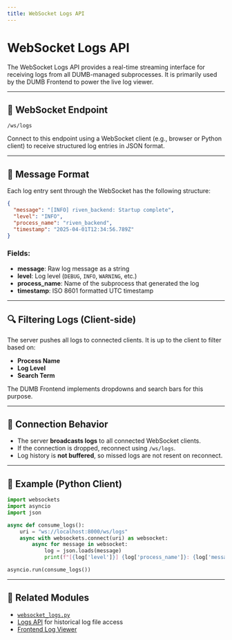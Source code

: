 ```yaml
---
title: WebSocket Logs API
---
```


# WebSocket Logs API

The WebSocket Logs API provides a real-time streaming interface for receiving logs from all DUMB-managed subprocesses. It is primarily used by the DUMB Frontend to power the live log viewer.

---

## 📡 WebSocket Endpoint

```
/ws/logs
```

Connect to this endpoint using a WebSocket client (e.g., browser or Python client) to receive structured log entries in JSON format.

---

## 🔁 Message Format

Each log entry sent through the WebSocket has the following structure:

```json
{
  "message": "[INFO] riven_backend: Startup complete",
  "level": "INFO",
  "process_name": "riven_backend",
  "timestamp": "2025-04-01T12:34:56.789Z"
}
```

### Fields:
- **message**: Raw log message as a string
- **level**: Log level (`DEBUG`, `INFO`, `WARNING`, etc.)
- **process_name**: Name of the subprocess that generated the log
- **timestamp**: ISO 8601 formatted UTC timestamp

---

## 🔍 Filtering Logs (Client-side)

The server pushes all logs to connected clients. It is up to the client to filter based on:

- **Process Name**
- **Log Level**
- **Search Term**

The DUMB Frontend implements dropdowns and search bars for this purpose.

---

## 🛑 Connection Behavior

- The server **broadcasts logs** to all connected WebSocket clients.
- If the connection is dropped, reconnect using `/ws/logs`.
- Log history is **not buffered**, so missed logs are not resent on reconnect.

---

## 🧪 Example (Python Client)

```python
import websockets
import asyncio
import json

async def consume_logs():
    uri = "ws://localhost:8000/ws/logs"
    async with websockets.connect(uri) as websocket:
        async for message in websocket:
            log = json.loads(message)
            print(f"[{log['level']}] {log['process_name']}: {log['message']}")

asyncio.run(consume_logs())
```

---

## 📎 Related Modules
- [`websocket_logs.py`](https://github.com/I-am-PUID-0/DUMB/blob/master/api/routers/websocket_logs.py)
- [Logs API](logs.md) for historical log file access
- [Frontend Log Viewer](../services/dumb-frontend.md#real-time-logs)


